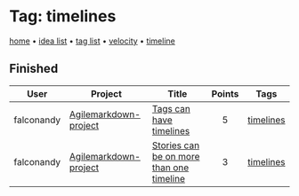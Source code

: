 # Tag: timelines

[home](../index.md) • [idea list](../ideas.md) • [tag list](../tags.md) • [velocity](../velocity.md) • [timeline](../timeline.md)

## Finished
| User | Project | Title | Points | Tags |
|---|---|---|:---:|---|
| falconandy | [Agilemarkdown-project](../agilemarkdown-project.md) | [Tags can have timelines](../agilemarkdown-project/Tags-can-have-timelines.md) | 5 | [timelines](timelines.md) |
| falconandy | [Agilemarkdown-project](../agilemarkdown-project.md) | [Stories can be on more than one timeline](../agilemarkdown-project/stories-can-be-on-more-than-one-timeline.md) | 3 | [timelines](timelines.md) |
